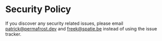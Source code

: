 # Security Policy

If you discover any security related issues, please email patrick@permafrost.dev and freek@spatie.be instead of using the issue tracker.
